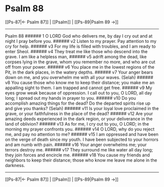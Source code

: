 # Psalm 88

[[Ps-87|← Psalm 87]] | [[Psalm]] | [[Ps-89|Psalm 89 →]]
***

Psalm 88 ###### 1 O LORD God who delivers me, by day I cry out and at night I pray before you. ###### v2 Listen to my prayer. Pay attention to my cry for help. ###### v3 For my life is filled with troubles, and I am ready to enter Sheol. ###### v4 They treat me like those who descend into the grave. I am like a helpless man, ###### v5 adrift among the dead, like corpses lying in the grave, whom you remember no more, and who are cut off from your power. ###### v6 You place me in the lowest regions of the Pit, in the dark places, in the watery depths. ###### v7 Your anger bears down on me, and you overwhelm me with all your waves. (Selah) ###### v8 You cause those who know me to keep their distance; you make me an appalling sight to them. I am trapped and cannot get free. ###### v9 My eyes grow weak because of oppression. I call out to you, O LORD, all day long; I spread out my hands in prayer to you. ###### v10 Do you accomplish amazing things for the dead? Do the departed spirits rise up and give you thanks? (Selah) ###### v11 Is your loyal love proclaimed in the grave, or your faithfulness in the place of the dead? ###### v12 Are your amazing deeds experienced in the dark region, or your deliverance in the land of oblivion? ###### v13 As for me, I cry out to you, O LORD; in the morning my prayer confronts you. ###### v14 O LORD, why do you reject me, and pay no attention to me? ###### v15 I am oppressed and have been on the verge of death since my youth. I have been subjected to your horrors and am numb with pain. ###### v16 Your anger overwhelms me; your terrors destroy me. ###### v17 They surround me like water all day long; they join forces and encircle me. ###### v18 You cause my friends and neighbors to keep their distance; those who know me leave me alone in the darkness.

***
[[Ps-87|← Psalm 87]] | [[Psalm]] | [[Ps-89|Psalm 89 →]]
